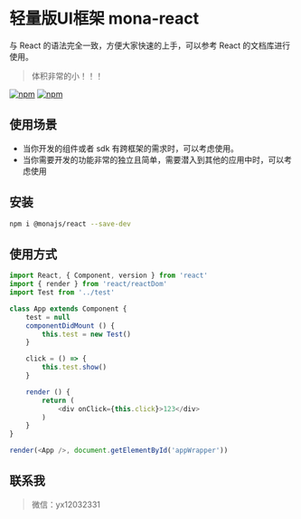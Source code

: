 # 轻量版UI框架 mona-react

与 React 的语法完全一致，方便大家快速的上手，可以参考 React 的文档库进行使用。
> 体积非常的小！！！

[![npm](https://img.shields.io/npm/v/@monajs/react.svg?style=flat-square)](https://www.npmjs.com/package/@monajs/react) [![npm](https://img.shields.io/npm/dt/@monajs/react.svg?style=flat-square)](https://www.npmjs.com/package/@monajs/react)

## 使用场景

* 当你开发的组件或者 sdk 有跨框架的需求时，可以考虑使用。
* 当你需要开发的功能非常的独立且简单，需要潜入到其他的应用中时，可以考虑使用

## 安装
```bash
npm i @monajs/react --save-dev
```

## 使用方式

```js
import React, { Component, version } from 'react'
import { render } from 'react/reactDom'
import Test from '../test'

class App extends Component {
	test = null
	componentDidMount () {
		this.test = new Test()
	}

	click = () => {
		this.test.show()
	}

	render () {
		return (
			<div onClick={this.click}>123</div>
		)
	}
}

render(<App />, document.getElementById('appWrapper'))
```

## 联系我
> 微信：yx12032331

